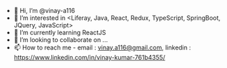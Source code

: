 - 👋 Hi, I’m @vinay-a116
- 👀 I’m interested in <Liferay, Java, React, Redux, TypeScript, SpringBoot, JQuery, JavaScript> 
- 🌱 I’m currently learning ReactJS
- 💞️ I’m looking to collaborate on ...
- 📫 How to reach me - email : <vinay.a116@gmail.com>, linkedin : https://www.linkedin.com/in/vinay-kumar-761b4355/

<!---
vinay-a116/vinay-a116 is a ✨ special ✨ repository because its `README.md` (this file) appears on your GitHub profile.
You can click the Preview link to take a look at your changes.
--->
